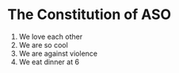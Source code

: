 # The Constitution of ASO

1. We love each other
2. We are so cool
3. We are against violence
4. We eat dinner at 6
